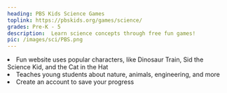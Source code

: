 ```yaml
---
heading: PBS Kids Science Games
toplink: https://pbskids.org/games/science/
grades: Pre-K - 5
description:  Learn science concepts through free fun games!
pic: /images/sci/PBS.png
---
```


<li>Fun website uses popular characters, like Dinosaur Train, Sid the Science Kid, and the Cat in the Hat</li>
<li>Teaches young students about nature, animals, engineering, and more </li>
<li>Create an account to save your progress</li>
